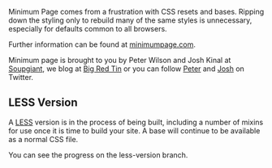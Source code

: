Minimum Page comes from a frustration with CSS resets and bases. Ripping down the styling only to rebuild many of the same styles is unnecessary, especially for defaults common to all browsers.

Further information can be found at [minimumpage.com](http://www.minimumpage.com).

Minimum page is brought to you by Peter Wilson and Josh Kinal at [Soupgiant](http://soupgiant.com), we blog at [Big Red Tin](http://bigredtin.com) or you can follow [Peter](http://twitter.com/pwcc/) and [Josh](http://twitter.com/sealfur) on Twitter.

## LESS Version
A [LESS](http://lesscss.org/) version is in the process of being built, including a number of mixins for use once it is time to build your site. A base will continue to be available as a normal CSS file.

You can see the progress on the less-version branch.